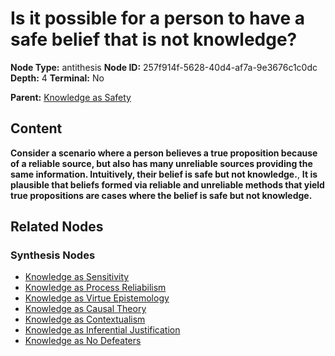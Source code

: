 # Is it possible for a person to have a safe belief that is not knowledge?

**Node Type:** antithesis
**Node ID:** 257f914f-5628-40d4-af7a-9e3676c1c0dc
**Depth:** 4
**Terminal:** No

**Parent:** [Knowledge as Safety](knowledge-as-safety-synthesis-2a615dd6-3f1b-401d-aaf0-d08fdc908a21.md)

## Content

**Consider a scenario where a person believes a true proposition because of a reliable source, but also has many unreliable sources providing the same information. Intuitively, their belief is safe but not knowledge.**, **It is plausible that beliefs formed via reliable and unreliable methods that yield true propositions are cases where the belief is safe but not knowledge.**

## Related Nodes

### Synthesis Nodes

- [Knowledge as Sensitivity](knowledge-as-sensitivity-synthesis-5eff930f-3fb2-4384-9b46-d181e67d6570.md)
- [Knowledge as Process Reliabilism](knowledge-as-process-reliabilism-synthesis-00e84229-29ad-45b0-bc78-da61a0dc7bd8.md)
- [Knowledge as Virtue Epistemology](knowledge-as-virtue-epistemology-synthesis-f2fa61f3-7b0e-4462-85a6-55cfab4dc3be.md)
- [Knowledge as Causal Theory](knowledge-as-causal-theory-synthesis-0393b7d7-a1c6-4bc9-bbb2-5c80fe6e7ab3.md)
- [Knowledge as Contextualism](knowledge-as-contextualism-synthesis-361429a7-d4a1-4c20-83e4-3479d82481e8.md)
- [Knowledge as Inferential Justification](knowledge-as-inferential-justification-synthesis-6a548588-23b6-42f7-82bc-e51eda32a052.md)
- [Knowledge as No Defeaters](knowledge-as-no-defeaters-synthesis-1cb43859-d1ad-4ee2-ab28-291aa815c7cc.md)
